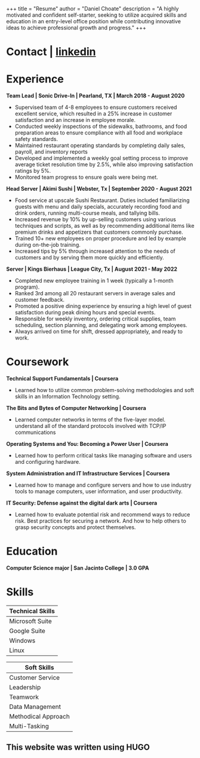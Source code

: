+++
title = "Resume"
author = "Daniel Choate"
description = "A highly motivated and confident self-starter, seeking to utilize acquired skills and education in an entry-level office position while contributing innovative ideas to achieve professional growth and progress."
+++
# Contact | [linkedin](https://www.linkedin.com/in/danielchoate/)
# Experience

**Team Lead | Sonic Drive-In | Pearland, TX | March 2018 - August 2020**
- Supervised team of 4-8 employees to ensure customers received excellent service, which resulted in a 25% increase in customer satisfaction and an increase in employee morale.
- Conducted weekly inspections of the sidewalks, bathrooms, and food preparation areas to ensure compliance with all food and workplace safety standards.
- Maintained restaurant operating standards by completing daily sales, payroll, and inventory reports
-  Developed and implemented a weekly goal setting process to improve average ticket resolution time by 2.5%, while also improving satisfaction ratings by 5%.
-  Monitored team progress to ensure goals were being met.

**Head Server | Akimi Sushi | Webster, Tx | September 2020 - August 2021**
- Food service at upscale Sushi Restaurant. Duties included familiarizing guests with menu and daily specials, accurately recording food and drink orders, running multi-course
meals, and tallying bills.
- Increased revenue by 10% by up-selling customers using various techniques and scripts, as well as by recommending additional items like premium drinks and appetizers
that customers commonly purchase.
- Trained 10+ new employees on proper procedure and led by example during on-the-job training.
- Increased tips by 5% through increased attention to the needs of customers and by serving them more quickly and efficiently.

**Server | Kings Bierhaus | League City, Tx | August 2021 - May 2022**
- Completed new employee training in 1 week (typically a 1-month program).
- Ranked 3rd among all 20 restaurant servers in average sales and customer feedback.
- Promoted a positive dining experience by ensuring a high level of guest satisfaction during peak dining hours and special events.
- Responsible for weekly inventory, ordering critical supplies, team scheduling, section planning, and delegating work among employees.
- Always arrived on time for shift, dressed appropriately, and ready to work.

# Coursework
**Technical Support Fundamentals | Coursera**
- Learned how to utilize common problem-solving methodologies and soft skills in an Information Technology setting.

**The Bits and Bytes of Computer Networking | Coursera**
- Learned computer networks in terms of the five-layer model. understand all of the standard protocols involved with TCP/IP communications

**Operating Systems and You: Becoming a Power User | Coursera**
- Learned how to perform critical tasks like managing software and users and configuring hardware.

**System Administration and IT Infrastructure Services | Coursera**
- Learned how to manage and configure servers and how to use industry tools to manage computers, user information, and user productivity.

**IT Security: Defense against the digital dark arts | Coursera**
- Learned how to evaluate potential risk and recommend ways to reduce risk. Best practices for securing a network. And how to help others to grasp security concepts and protect themselves.

# Education
**Computer Science major | San Jacinto College | 3.0 GPA**

# Skills
| Technical Skills | 
|----------------- |
| Microsoft Suite |
| Google Suite |
| Windows | 
| Linux |


| Soft Skills |
|-------------|
| Customer Service |
| Leadership | 
| Teamwork |
| Data Management |
| Methodical Approach |
| Multi-Tasking |





## This website was written using HUGO
